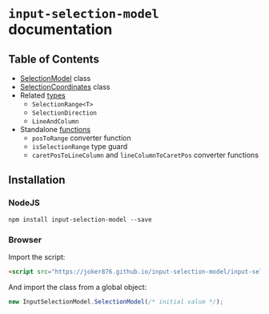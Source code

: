 # `input-selection-model` documentation

## Table of Contents
- [SelectionModel](selection-model.md) class
- [SelectionCoordinates](selection-coordintes.md) class
- Related [types](types.md)
  - `SelectionRange<T>`
  - `SelectionDirection`
  - `LineAndColumn`
- Standalone [functions](functions.md)
  - `posToRange` converter function
  - `isSelectionRange` type guard
  - `caretPosToLineColumn` and `lineColumnToCaretPos` converter functions

## Installation
### NodeJS
```
npm install input-selection-model --save
```

### Browser
Import the script:
```html
<script src="https://joker876.github.io/input-selection-model/input-selection-model.min.js">
```
And import the class from a global object:
```js
new InputSelectionModel.SelectionModel(/* initial value */);
```